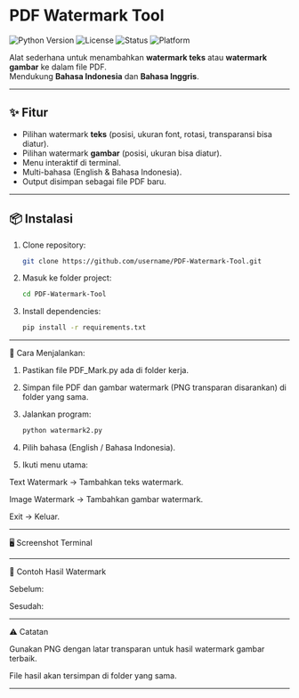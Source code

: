 # PDF Watermark Tool

![Python Version](https://img.shields.io/badge/python-3.8%2B-blue.svg)
![License](https://img.shields.io/badge/license-MIT-green.svg)
![Status](https://img.shields.io/badge/status-stable-success.svg)
![Platform](https://img.shields.io/badge/platform-Windows%20%7C%20Linux%20%7C%20MacOS-lightgrey.svg)

Alat sederhana untuk menambahkan **watermark teks** atau **watermark gambar** ke dalam file PDF.  
Mendukung **Bahasa Indonesia** dan **Bahasa Inggris**.

---

## ✨ Fitur
- Pilihan watermark **teks** (posisi, ukuran font, rotasi, transparansi bisa diatur).
- Pilihan watermark **gambar** (posisi, ukuran bisa diatur).
- Menu interaktif di terminal.
- Multi-bahasa (English & Bahasa Indonesia).
- Output disimpan sebagai file PDF baru.

---

## 📦 Instalasi

1. Clone repository:
   ```bash
   git clone https://github.com/username/PDF-Watermark-Tool.git
2. Masuk ke folder project:
   ```bash
   cd PDF-Watermark-Tool
3. Install dependencies:
   ```bash
   pip install -r requirements.txt
---

🚀 Cara Menjalankan:

1. Pastikan file PDF_Mark.py ada di folder kerja.

2. Simpan file PDF dan gambar watermark (PNG transparan disarankan) di folder yang sama.

3. Jalankan program:
   ```bash
   python watermark2.py

4. Pilih bahasa (English / Bahasa Indonesia).

5. Ikuti menu utama:

Text Watermark → Tambahkan teks watermark.

Image Watermark → Tambahkan gambar watermark.

Exit → Keluar.




---

🖥️ Screenshot Terminal




---

📄 Contoh Hasil Watermark

Sebelum: 

Sesudah: 


---

⚠️ Catatan

Gunakan PNG dengan latar transparan untuk hasil watermark gambar terbaik.

File hasil akan tersimpan di folder yang sama.



---



